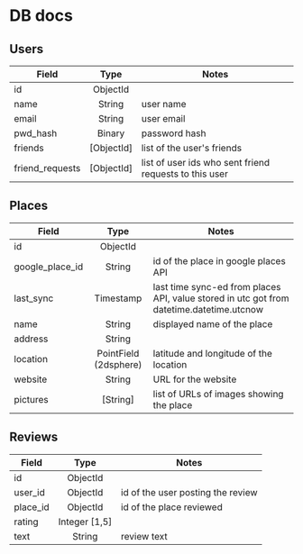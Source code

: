 # DB docs


## Users

| Field | Type | Notes |
| ---- | :----: | ---- |
| id | ObjectId | | 
| name | String | user name |
| email | String | user email |
| pwd_hash | Binary | password hash  |
| friends | [ObjectId] | list of the user's friends |
| friend_requests | [ObjectId] | list of user ids who sent friend requests to this user |


## Places

| Field | Type | Notes |
| ---- | :----: | ---- |
| id | ObjectId | |
| google_place_id | String | id of the place in google places API |
| last_sync | Timestamp | last time sync-ed from places API, value stored in utc got from datetime.datetime.utcnow |
| name | String | displayed name of the place |
| address | String | |
| location | PointField (2dsphere) | latitude and longitude of the location |
| website | String | URL for the website | 
| pictures | [String] | list of URLs of images showing the place |

## Reviews

| Field | Type | Notes |
| ---- | :----: | ---- |
| id | ObjectId | |
| user_id | ObjectId | id of the user posting the review |
| place_id | ObjectId | id of the place reviewed | 
| rating | Integer [1,5] | |
| text | String | review text |

